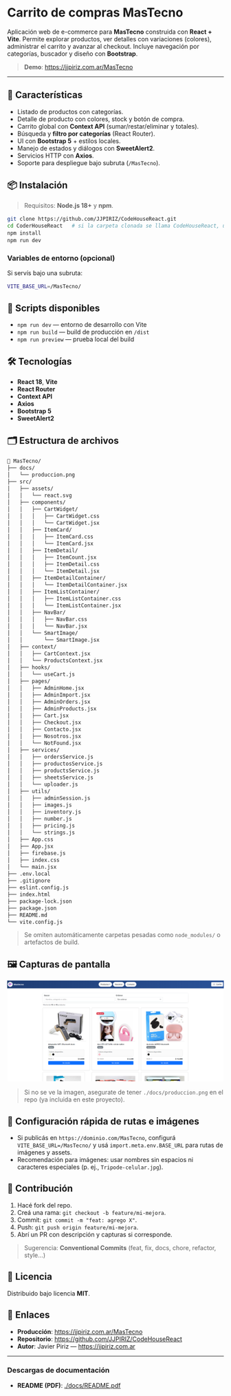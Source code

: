 # Carrito de compras MasTecno

Aplicación web de e-commerce para **MasTecno** construida con **React + Vite**. Permite explorar productos, ver detalles con variaciones (colores), administrar el carrito y avanzar al checkout. Incluye navegación por categorías, buscador y diseño con **Bootstrap**.

> **Demo**: https://jjpiriz.com.ar/MasTecno

---

## 🧩 Características

- Listado de productos con categorías.
- Detalle de producto con colores, stock y botón de compra.
- Carrito global con **Context API** (sumar/restar/eliminar y totales).
- Búsqueda y **filtro por categorías** (React Router).
- UI con **Bootstrap 5** + estilos locales.
- Manejo de estados y diálogos con **SweetAlert2**.
- Servicios HTTP con **Axios**.
- Soporte para despliegue bajo subruta (`/MasTecno`).

## 📦 Instalación

> Requisitos: **Node.js 18+** y **npm**.

```bash
git clone https://github.com/JJPIRIZ/CodeHouseReact.git
cd CoderHouseReact   # si la carpeta clonada se llama CodeHouseReact, usa: cd CodeHouseReact
npm install
npm run dev
```

### Variables de entorno (opcional)
Si servís bajo una subruta:

```bash
VITE_BASE_URL=/MasTecno/
```

## 🚀 Scripts disponibles

- `npm run dev` — entorno de desarrollo con Vite
- `npm run build` — build de producción en `/dist`
- `npm run preview` — prueba local del build

## 🛠️ Tecnologías

- **React 18**, **Vite**
- **React Router**
- **Context API**
- **Axios**
- **Bootstrap 5**
- **SweetAlert2**

## 🗂️ Estructura de archivos

```text
📂 MasTecno/
├── docs/
│   └── produccion.png
├── src/
│   ├── assets/
│   │   └── react.svg
│   ├── components/
│   │   ├── CartWidget/
│   │   │   ├── CartWidget.css
│   │   │   └── CartWidget.jsx
│   │   ├── ItemCard/
│   │   │   ├── ItemCard.css
│   │   │   └── ItemCard.jsx
│   │   ├── ItemDetail/
│   │   │   ├── ItemCount.jsx
│   │   │   ├── ItemDetail.css
│   │   │   └── ItemDetail.jsx
│   │   ├── ItemDetailContainer/
│   │   │   └── ItemDetailContainer.jsx
│   │   ├── ItemListContainer/
│   │   │   ├── ItemListContainer.css
│   │   │   └── ItemListContainer.jsx
│   │   ├── NavBar/
│   │   │   ├── NavBar.css
│   │   │   └── NavBar.jsx
│   │   └── SmartImage/
│   │       └── SmartImage.jsx
│   ├── context/
│   │   ├── CartContext.jsx
│   │   └── ProductsContext.jsx
│   ├── hooks/
│   │   └── useCart.js
│   ├── pages/
│   │   ├── AdminHome.jsx
│   │   ├── AdminImport.jsx
│   │   ├── AdminOrders.jsx
│   │   ├── AdminProducts.jsx
│   │   ├── Cart.jsx
│   │   ├── Checkout.jsx
│   │   ├── Contacto.jsx
│   │   ├── Nosotros.jsx
│   │   └── NotFound.jsx
│   ├── services/
│   │   ├── ordersService.js
│   │   ├── productosService.js
│   │   ├── productsService.js
│   │   ├── sheetsService.js
│   │   └── uploader.js
│   ├── utils/
│   │   ├── adminSession.js
│   │   ├── images.js
│   │   ├── inventory.js
│   │   ├── number.js
│   │   ├── pricing.js
│   │   └── strings.js
│   ├── App.css
│   ├── App.jsx
│   ├── firebase.js
│   ├── index.css
│   └── main.jsx
├── .env.local
├── .gitignore
├── eslint.config.js
├── index.html
├── package-lock.json
├── package.json
├── README.md
└── vite.config.js
```

> Se omiten automáticamente carpetas pesadas como `node_modules/` o artefactos de build.

## 🖼️ Capturas de pantalla

![Producción](./docs/produccion.png)

> Si no se ve la imagen, asegurate de tener `./docs/produccion.png` en el repo (ya incluida en este proyecto).

## 🔧 Configuración rápida de rutas e imágenes

- Si publicás en `https://dominio.com/MasTecno`, configurá `VITE_BASE_URL=/MasTecno/` y usá `import.meta.env.BASE_URL` para rutas de imágenes y assets.
- Recomendación para imágenes: usar nombres sin espacios ni caracteres especiales (p. ej., `Tripode-celular.jpg`).

## 🤝 Contribución

1. Hacé fork del repo.
2. Creá una rama: `git checkout -b feature/mi-mejora`.
3. Commit: `git commit -m "feat: agrego X"`.
4. Push: `git push origin feature/mi-mejora`.
5. Abrí un PR con descripción y capturas si corresponde.

> Sugerencia: **Conventional Commits** (feat, fix, docs, chore, refactor, style…)

## 📄 Licencia

Distribuido bajo licencia **MIT**.

## 🔗 Enlaces

- **Producción**: https://jjpiriz.com.ar/MasTecno
- **Repositorio**: https://github.com/JJPIRIZ/CodeHouseReact
- **Autor**: Javier Piriz — https://jjpiriz.com.ar

---

### Descargas de documentación

- **README (PDF)**: [./docs/README.pdf](./docs/README.pdf)
